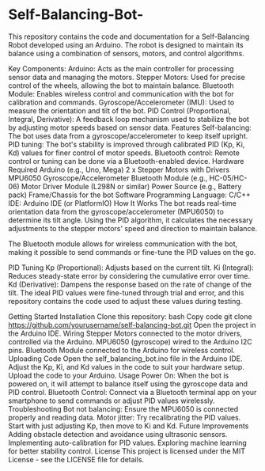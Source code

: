 # Self-Balancing-Bot-
This repository contains the code and documentation for a Self-Balancing Robot developed using an Arduino. The robot is designed to maintain its balance using a combination of sensors, motors, and control algorithms.


Key Components:
Arduino: Acts as the main controller for processing sensor data and managing the motors.
Stepper Motors: Used for precise control of the wheels, allowing the bot to maintain balance.
Bluetooth Module: Enables wireless control and communication with the bot for calibration and commands.
Gyroscope/Accelerometer (IMU): Used to measure the orientation and tilt of the bot.
PID Control (Proportional, Integral, Derivative): A feedback loop mechanism used to stabilize the bot by adjusting motor speeds based on sensor data.
Features
Self-balancing: The bot uses data from a gyroscope/accelerometer to keep itself upright.
PID tuning: The bot's stability is improved through calibrated PID (Kp, Ki, Kd) values for finer control of motor speeds.
Bluetooth control: Remote control or tuning can be done via a Bluetooth-enabled device.
Hardware Required
Arduino (e.g., Uno, Mega)
2 x Stepper Motors with Drivers
MPU6050 Gyroscope/Accelerometer
Bluetooth Module (e.g., HC-05/HC-06)
Motor Driver Module (L298N or similar)
Power Source (e.g., Battery pack)
Frame/Chassis for the bot
Software
Programming Language: C/C++
IDE: Arduino IDE (or PlatformIO)
How It Works
The bot reads real-time orientation data from the gyroscope/accelerometer (MPU6050) to determine its tilt angle. Using the PID algorithm, it calculates the necessary adjustments to the stepper motors' speed and direction to maintain balance.

The Bluetooth module allows for wireless communication with the bot, making it possible to send commands or fine-tune the PID values on the go.

PID Tuning
Kp (Proportional): Adjusts based on the current tilt.
Ki (Integral): Reduces steady-state error by considering the cumulative error over time.
Kd (Derivative): Dampens the response based on the rate of change of the tilt.
The ideal PID values were fine-tuned through trial and error, and this repository contains the code used to adjust these values during testing.

Getting Started
Installation
Clone this repository:
bash
Copy code
git clone https://github.com/yourusername/self-balancing-bot.git
Open the project in the Arduino IDE.
Wiring
Stepper Motors connected to the motor drivers, controlled via the Arduino.
MPU6050 (gyroscope) wired to the Arduino I2C pins.
Bluetooth Module connected to the Arduino for wireless control.
Uploading Code
Open the self_balancing_bot.ino file in the Arduino IDE.
Adjust the Kp, Ki, and Kd values in the code to suit your hardware setup.
Upload the code to your Arduino.
Usage
Power On: When the bot is powered on, it will attempt to balance itself using the gyroscope data and PID control.
Bluetooth Control: Connect via a Bluetooth terminal app on your smartphone to send commands or adjust PID values wirelessly.
Troubleshooting
Bot not balancing: Ensure the MPU6050 is connected properly and reading data.
Motor jitter: Try recalibrating the PID values. Start with just adjusting Kp, then move to Ki and Kd.
Future Improvements
Adding obstacle detection and avoidance using ultrasonic sensors.
Implementing auto-calibration for PID values.
Exploring machine learning for better stability control.
License
This project is licensed under the MIT License - see the LICENSE file for details.

